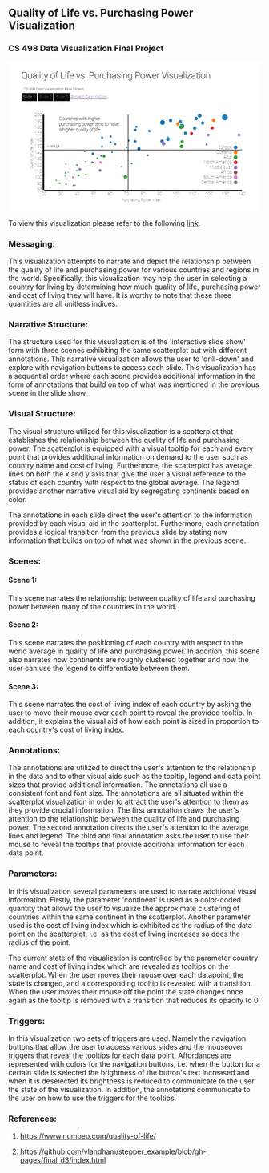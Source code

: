## Quality of Life vs. Purchasing Power Visualization
### CS 498 Data Visualization Final Project

![Quality of life visualization](https://github.com/mkhorasani/mkhorasani.github.io/blob/master/Quality%20of%20life%20visualization%20dashboard.PNG?raw=true)

To view this visualization please refer to the following [link](https://mkhorasani.github.io/).

### Messaging:
This visualization attempts to narrate and depict the relationship between the quality of life and purchasing power for various countries and regions in the world. Specifically, this visualization may help the user in selecting a country for living by determining how much quality of life, purchasing power and cost of living they will have. It is worthy to note that these three quantities are all unitless indices.

### Narrative Structure:
The structure used for this visualization is of the 'interactive slide show' form with three scenes exhibiting the same scatterplot but with different annotations. This narrative visualization allows the user to 'drill-down' and explore with navigation buttons to access each slide. This visualization has a sequential order where each scene provides additional information in the form of annotations that build on top of what was mentioned in the previous scene in the slide show.  

### Visual Structure:
The visual structure utilized for this visualization is a scatterplot that establishes the relationship between the quality of life and purchasing power. The scatterplot is equipped with a visual tooltip for each and every point that provides additional information on demand to the user such as country name and cost of living. Furthermore, the scatterplot has average lines on both the x and y axis that give the user a visual reference to the status of each country with respect to the global average. The legend provides another narrative visual aid by segregating continents based on color. 

The annotations in each slide direct the user's attention to the information provided by each visual aid in the scatterplot. Furthermore, each annotation provides a logical transition from the previous slide by stating new information that builds on top of what was shown in the previous scene.

### Scenes:

#### Scene 1: 
This scene narrates the relationship between quality of life and purchasing power between many of the countries in the world.

#### Scene 2:
This scene narrates the positioning of each country with respect to the world average in quality of life and purchasing power. In addition, this scene also narrates how continents are roughly clustered together and how the user can use the legend to differentiate between them. 

#### Scene 3:
This scene narrates the cost of living index of each country by asking the user to move their mouse over each point to reveal the provided tooltip. In addition, it explains the visual aid of how each point is sized in proportion to each country's cost of living index. 

### Annotations:
The annotations are utilized to direct the user's attention to the relationship in the data and to other visual aids such as the tooltip, legend and data point sizes that provide additional information. The annotations all use a consistent font and font size. The annotations are all situated within the scatterplot visualization in order to attract the user's attention to them as they provide crucial information. The first annotation draws the user's attention to the relationship between the quality of life and purchasing power. The second annotation directs the user's attention to the average lines and legend. The third and final annotation asks the user to use their mouse to reveal the tooltips that provide additional information for each data point.

### Parameters:
In this visualization several parameters are used to narrate additional visual information. Firstly, the parameter 'continent' is used as a color-coded quantity that allows the user to visualize the approximate clustering of countries within the same continent in the scatterplot. Another parameter used is the cost of living index which is exhibited as the radius of the data point on the scatterplot, i.e. as the cost of living increases so does the radius of the point. 

The current state of the visualization is controlled by the parameter country name and cost of living index which are revealed as tooltips on the scatterplot. When the user moves their mouse over each datapoint, the state is changed, and a corresponding tooltip is revealed with a transition. When the user moves their mouse off the point the state changes once again as the tooltip is removed with a transition that reduces its opacity to 0.

### Triggers:
In this visualization two sets of triggers are used. Namely the navigation buttons that allow the user to access various slides and the mouseover triggers that reveal the tooltips for each data point. Affordances are represented with colors for the navigation buttons, i.e. when the button for a certain slide is selected the brightness of the button's text increased and when it is deselected its brightness is reduced to communicate to the user the state of the visualization. In addition, the annotations communicate to the user on how to use the triggers for the tooltips. 

### References:

1. https://www.numbeo.com/quality-of-life/

2. https://github.com/vlandham/stepper_example/blob/gh-pages/final_d3/index.html
